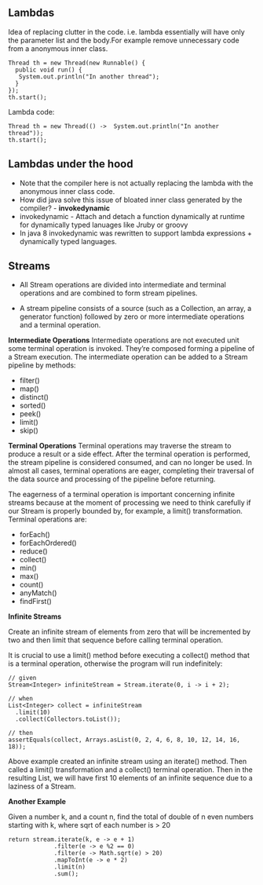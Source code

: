 ## Lambdas

Idea of replacing clutter in the code. i.e. lambda essentially will have only the parameter list and the body.For example remove unnecessary code from a anonymous inner class.

```
Thread th = new Thread(new Runnable() {
  public void run() {
   System.out.println("In another thread");
  }  
});
th.start();
```
Lambda code:

```
Thread th = new Thread(() ->  System.out.println("In another thread"));
th.start();

```

## Lambdas under the hood
* Note that the compiler here is not actually replacing the lambda with the anonymous inner class code.
* How did java solve this issue of bloated inner class generated by the compiler? -  **invokedynamic**
* invokedynamic - Attach and detach a function dynamically at runtime for dynamically typed lanuages like Jruby or groovy
* In java 8 invokedynamic was rewritten to support lambda expressions + dynamically typed languages.

## Streams

* All Stream operations are divided into intermediate and terminal operations and are combined to form stream pipelines.

* A stream pipeline consists of a source (such as a Collection, an array, a generator function) followed by zero or more intermediate operations and a terminal operation.

**Intermediate Operations**
Intermediate operations are not executed unit some terminal operation is invoked. They’re composed forming a pipeline of a Stream execution. The intermediate operation can be added to a Stream pipeline by methods:

* filter()
* map()
* distinct()
* sorted()
* peek()
* limit()
* skip()

**Terminal Operations**
Terminal operations may traverse the stream to produce a result or a side effect. After the terminal operation is performed, the stream pipeline is considered consumed, and can no longer be used. In almost all cases, terminal operations are eager, completing their traversal of the data source and processing of the pipeline before returning.

The eagerness of a terminal operation is important concerning infinite streams because at the moment of processing we need to think carefully if our Stream is properly bounded by, for example, a limit() transformation. Terminal operations are:

* forEach()
* forEachOrdered()
* reduce()
* collect()
* min()
* max()
* count()
* anyMatch()
* findFirst()

**Infinite Streams**

Create an infinite stream of elements from zero that will be incremented by two and then limit that sequence before calling terminal operation.

It is crucial to  use a limit() method before executing a collect() method that is a terminal operation, otherwise the program will run indefinitely:

```
// given
Stream<Integer> infiniteStream = Stream.iterate(0, i -> i + 2);
 
// when
List<Integer> collect = infiniteStream
  .limit(10)
  .collect(Collectors.toList());
 
// then
assertEquals(collect, Arrays.asList(0, 2, 4, 6, 8, 10, 12, 14, 16, 18));
```

Above example created an infinite stream using an iterate() method. Then called a limit() transformation and a collect() terminal operation. Then in the resulting List, we will have first 10 elements of an infinite sequence due to a laziness of a Stream.

**Another Example**

Given a number k, and a count n, find the total of double of n even numbers starting with k, where sqrt of each number is > 20

```
return stream.iterate(k, e -> e + 1)
             .filter(e -> e %2 == 0)
             .filter(e -> Math.sqrt(e) > 20)
             .mapToInt(e -> e * 2)
             .limit(n)
             .sum();

```
